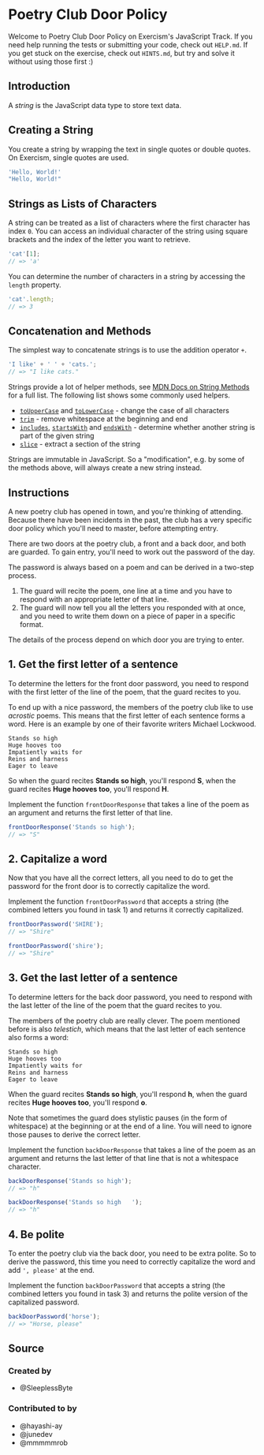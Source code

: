 # Poetry Club Door Policy

Welcome to Poetry Club Door Policy on Exercism's JavaScript Track.
If you need help running the tests or submitting your code, check out `HELP.md`.
If you get stuck on the exercise, check out `HINTS.md`, but try and solve it without using those first :)

## Introduction

A _string_ is the JavaScript data type to store text data.

## Creating a String

You create a string by wrapping the text in single quotes or double quotes.
On Exercism, single quotes are used.

<!-- prettier-ignore-start -->
```javascript
'Hello, World!'
"Hello, World!"
```
<!-- prettier-ignore-end -->

## Strings as Lists of Characters

A string can be treated as a list of characters where the first character has index `0`.
You can access an individual character of the string using square brackets and the index of the letter you want to retrieve.

```javascript
'cat'[1];
// => 'a'
```

You can determine the number of characters in a string by accessing the `length` property.

```javascript
'cat'.length;
// => 3
```

## Concatenation and Methods

The simplest way to concatenate strings is to use the addition operator `+`.

```javascript
'I like' + ' ' + 'cats.';
// => "I like cats."
```

Strings provide a lot of helper methods, see [MDN Docs on String Methods][mdn-string-methods] for a full list.
The following list shows some commonly used helpers.

- [`toUpperCase`][mdn-to-upper-case] and [`toLowerCase`][mdn-to-lower-case] - change the case of all characters
- [`trim`][mdn-trim] - remove whitespace at the beginning and end
- [`includes`][mdn-includes], [`startsWith`][mdn-starts-with] and [`endsWith`][mdn-ends-with] - determine whether another string is part of the given string
- [`slice`][mdn-slice] - extract a section of the string

Strings are immutable in JavaScript. So a "modification", e.g. by some of the methods above, will always create a new string instead.

[mdn-string-methods]: https://developer.mozilla.org/en-US/docs/Web/JavaScript/Reference/Global_Objects/String#Instance_methods
[mdn-to-upper-case]: https://developer.mozilla.org/en-US/docs/Web/JavaScript/Reference/Global_Objects/String/toUpperCase
[mdn-to-lower-case]: https://developer.mozilla.org/en-US/docs/Web/JavaScript/Reference/Global_Objects/String/toLowerCase
[mdn-trim]: https://developer.mozilla.org/en-US/docs/Web/JavaScript/Reference/Global_Objects/String/Trim
[mdn-slice]: https://developer.mozilla.org/en-US/docs/Web/JavaScript/Reference/Global_Objects/String/slice
[mdn-includes]: https://developer.mozilla.org/en-US/docs/Web/JavaScript/Reference/Global_Objects/String/includes
[mdn-starts-with]: https://developer.mozilla.org/en-US/docs/Web/JavaScript/Reference/Global_Objects/String/startsWith
[mdn-ends-with]: https://developer.mozilla.org/en-US/docs/Web/JavaScript/Reference/Global_Objects/String/endsWith

## Instructions

A new poetry club has opened in town, and you're thinking of attending.
Because there have been incidents in the past, the club has a very specific door policy which you'll need to master, before attempting entry.

There are two doors at the poetry club, a front and a back door, and both are guarded.
To gain entry, you'll need to work out the password of the day.

The password is always based on a poem and can be derived in a two-step process.

1. The guard will recite the poem, one line at a time and you have to respond with an appropriate letter of that line.
2. The guard will now tell you all the letters you responded with at once, and you need to write them down on a piece of paper in a specific format.

The details of the process depend on which door you are trying to enter.

## 1. Get the first letter of a sentence

To determine the letters for the front door password, you need to respond with the first letter of the line of the poem, that the guard recites to you.

To end up with a nice password, the members of the poetry club like to use _acrostic_ poems.
This means that the first letter of each sentence forms a word.
Here is an example by one of their favorite writers Michael Lockwood.

```text
Stands so high
Huge hooves too
Impatiently waits for
Reins and harness
Eager to leave
```

So when the guard recites **Stands so high**, you'll respond **S**, when the guard recites **Huge hooves too**, you'll respond **H**.

Implement the function `frontDoorResponse` that takes a line of the poem as an argument and returns the first letter of that line.

```javascript
frontDoorResponse('Stands so high');
// => "S"
```

## 2. Capitalize a word

Now that you have all the correct letters, all you need to do to get the password for the front door is to correctly capitalize the word.

Implement the function `frontDoorPassword` that accepts a string (the combined letters you found in task 1) and returns it correctly capitalized.

```javascript
frontDoorPassword('SHIRE');
// => "Shire"

frontDoorPassword('shire');
// => "Shire"
```

## 3. Get the last letter of a sentence

To determine letters for the back door password, you need to respond with the last letter of the line of the poem that the guard recites to you.

The members of the poetry club are really clever.
The poem mentioned before is also _telestich_, which means that the last letter of each sentence also forms a word:

```text
Stands so high
Huge hooves too
Impatiently waits for
Reins and harness
Eager to leave
```

When the guard recites **Stands so high**, you'll respond **h**, when the guard recites **Huge hooves too**, you'll respond **o**.

Note that sometimes the guard does stylistic pauses (in the form of whitespace) at the beginning or at the end of a line.
You will need to ignore those pauses to derive the correct letter.

Implement the function `backDoorResponse` that takes a line of the poem as an argument and returns the last letter of that line that is not a whitespace character.

```javascript
backDoorResponse('Stands so high');
// => "h"

backDoorResponse('Stands so high   ');
// => "h"
```

## 4. Be polite

To enter the poetry club via the back door, you need to be extra polite.
So to derive the password, this time you need to correctly capitalize the word and add `', please'` at the end.

Implement the function `backDoorPassword` that accepts a string (the combined letters you found in task 3) and returns the polite version of the capitalized password.

```javascript
backDoorPassword('horse');
// => "Horse, please"
```

## Source

### Created by

- @SleeplessByte

### Contributed to by

- @hayashi-ay
- @junedev
- @mmmmmrob